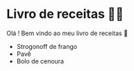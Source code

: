 # Livro de receitas :man_cook:

Olá ! Bem vindo ao meu livro de receitas :wave:

- Strogonoff de frango 
- Pavê
- Bolo de cenoura
